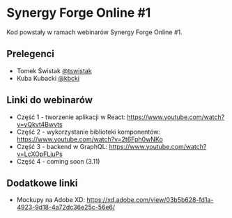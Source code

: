 # Synergy Forge Online #1

Kod powstały w ramach webinarów Synergy Forge Online #1. 

## Prelegenci
- Tomek Świstak [@tswistak](https://github.com/tswistak)
- Kuba Kubacki [@kbcki](https://github.com/kbcki)

## Linki do webinarów

- Część 1 - tworzenie aplikacji w React: <https://www.youtube.com/watch?v=yQkvt4Bwvts>
- Część 2 - wykorzystanie biblioteki komponentów: <https://www.youtube.com/watch?v=2t6Fph0wNKo>
- Część 3 - backend w GraphQL: <https://www.youtube.com/watch?v=LcXOpFLjuPs>
- Część 4 - coming soon (3.11)

## Dodatkowe linki

- Mockupy na Adobe XD: <https://xd.adobe.com/view/03b5b628-fd1a-4923-9d18-4a72dc36e25c-56e6/>
